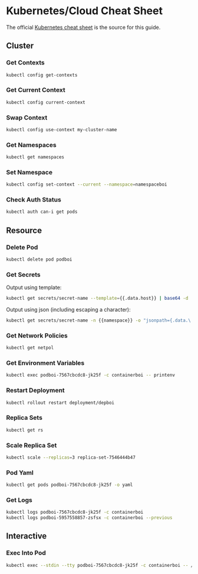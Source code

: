 # Kubernetes/Cloud Cheat Sheet

The official [Kubernetes cheat sheet](https://kubernetes.io/docs/reference/kubectl/cheatsheet) is the source for this
guide.

## Cluster

### Get Contexts

```bash
kubectl config get-contexts
```

### Get Current Context

```bash
kubectl config current-context
```

### Swap Context

```bash
kubectl config use-context my-cluster-name
```

### Get Namespaces

```bash
kubectl get namespaces
```

### Set Namespace

```bash
kubectl config set-context --current --namespace=namespaceboi
```

### Check Auth Status

```bash
kubectl auth can-i get pods
```

## Resource

### Delete Pod

```sh
kubectl delete pod podboi
```

### Get Secrets

Output using template:

```sh
kubectl get secrets/secret-name --template={{.data.host}} | base64 -d
```

Output using json (including escaping a character):

```sh
kubectl get secrets/secret-name -n {{namespace}} -o "jsonpath={.data.\.dockerconfigjson}"
```

### Get Network Policies

```sh
kubectl get netpol
```

### Get Environment Variables

```sh
kubectl exec podboi-7567cbcdc8-jk25f -c containerboi -- printenv
```

### Restart Deployment

```sh
kubectl rollout restart deployment/depboi
```

### Replica Sets

```sh
kubectl get rs
```

### Scale Replica Set

```sh
kubectl scale --replicas=3 replica-set-7546444b47
```

### Pod Yaml

```sh
kubectl get pods podboi-7567cbcdc8-jk25f -o yaml
```

### Get Logs

```sh
kubectl logs podboi-7567cbcdc8-jk25f -c containerboi
kubectl logs podboi-5957558857-zsfsx -c containerboi --previous
```

## Interactive

### Exec Into Pod

```sh
kubectl exec --stdin --tty podboi-7567cbcdc8-jk25f -c containerboi -- /bin/bash
```
